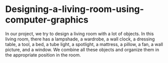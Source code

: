 # Designing-a-living-room-using-computer-graphics
In our project, we try to design a living room with a lot of objects. In this  living room, there has a lampshade, a wardrobe, a wall clock, a dressing table, a tool, a bed, a  tube light, a spotlight, a mattress, a pillow, a fan, a wall picture, and a window. We combine all  these objects and organize them in the appropriate position in the room.

